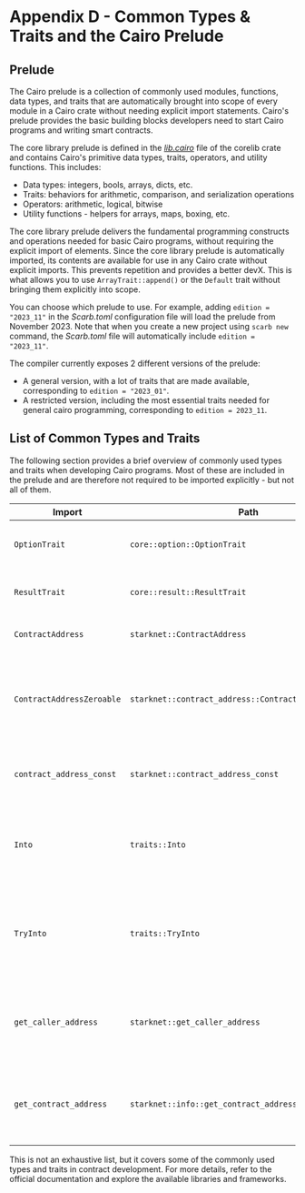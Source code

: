 # Appendix D - Common Types & Traits and the Cairo Prelude

## Prelude

The Cairo prelude is a collection of commonly used modules, functions, data
types, and traits that are automatically brought into scope of every module in a
Cairo crate without needing explicit import statements. Cairo's prelude provides
the basic building blocks developers need to start Cairo programs and writing
smart contracts.

The core library prelude is defined in the
_[lib.cairo](https://github.com/starkware-libs/cairo/blob/v2.4.0/corelib/src/lib.cairo)_
file of the corelib crate and contains Cairo's primitive data types, traits,
operators, and utility functions. This includes: 

- Data types: integers, bools, arrays, dicts, etc.
- Traits: behaviors for arithmetic, comparison, and serialization operations
- Operators: arithmetic, logical, bitwise
- Utility functions - helpers for arrays, maps, boxing, etc.

The core library prelude delivers the fundamental programming
constructs and operations needed for basic Cairo programs, without requiring the
explicit import of elements. Since the core library prelude is automatically
imported, its contents are available for use in any Cairo crate without explicit
imports. This prevents repetition and provides a better devX. This is what
allows you to use `ArrayTrait::append()` or the `Default` trait without bringing
them explicitly into scope.

You can choose which prelude to use. For example, adding `edition = "2023_11"` in the _Scarb.toml_ configuration file will load the prelude from November 2023. Note that when you create a new project using `scarb new` command, the _Scarb.toml_ file will automatically include `edition = "2023_11"`.

The compiler currently exposes 2 different versions of the prelude:

- A general version, with a lot of traits that are made available, corresponding to `edition = "2023_01"`.
- A restricted version, including the most essential traits needed for general cairo programming, corresponding to `edition = 2023_11`.

## List of Common Types and Traits

The following section provides a brief overview of commonly used types and traits when developing Cairo programs. Most of these are included in the prelude and are therefore not required to be imported explicitly - but not all of them.

| Import                    | Path                                                  | Usage                                                                                                                                                                                  |
| ------------------------- | ----------------------------------------------------- | -------------------------------------------------------------------------------------------------------------------------------------------------------------------------------------- |
| `OptionTrait`             | `core::option::OptionTrait`                           | `OptionTrait<T>` defines a set of methods required to manipulate optional values.                                                                                                       |
| `ResultTrait`             | `core::result::ResultTrait`                           | `ResultTrait<T, E>` defines a set of methods required to manipulate `Result` enum.                                            |
| `ContractAddress`         | `starknet::ContractAddress`                           | `ContractAddress` is a type to represent the smart contract address.                                                                                      |
| `ContractAddressZeroable` | `starknet::contract_address::ContractAddressZeroable` | `ContractAddressZeroable` is the implementation of the trait `Zeroable` for the `ContractAddress` type. It is required to check whether a value of `t:ContractAddress` is zero or not. |
| `contract_address_const`  | `starknet::contract_address_const`                    | The `contract_address_const` function allows instantiating constant contract address values.                                                                              |
| `Into`                    | `traits::Into`                                       | `Into<T>` is a trait used for conversion between types. If there is an implementation of `Into<T,S>` for the types `T` and `S`, you can convert `T` into `S`.                                    |
| `TryInto`                 | `traits::TryInto`                                    | `TryInto<T>` is a trait used for conversion between types. If there is an implementation of `TryInto<T,S>` for the types `T` and `S`, you can try convert `T` into `S` if it is possible. |
| `get_caller_address`      | `starknet::get_caller_address`                        | `get_caller_address()` is a function that returns the address of the caller of the contract. It can be used to identify the caller of a contract function.                             |
| `get_contract_address`    | `starknet::info::get_contract_address`                | `get_contract_address()` is a function that returns the address of the current contract. It can be used to obtain the address of the contract being executed.                          |

This is not an exhaustive list, but it covers some of the commonly used types
and traits in contract development. For more details, refer to the official
documentation and explore the available libraries and frameworks.
